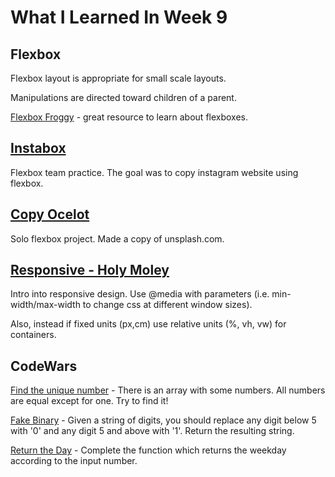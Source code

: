 # What I Learned In Week 9

## Flexbox 
Flexbox layout is appropriate for small scale layouts.

Manipulations are directed toward children of a parent.

[Flexbox Froggy](https://flexboxfroggy.com) - great resource to learn about flexboxes.

## [Instabox](https://github.com/ignitikus/instabox)
Flexbox team practice. The goal was to copy instagram website using flexbox. 

## [Copy Ocelot](https://github.com/ignitikus/copy-ocelot)
Solo flexbox project. Made a copy of unsplash.com. 


## [Responsive - Holy Moley ](https://github.com/ignitikus/holy-moley)
Intro into responsive design. 
Use @media with parameters (i.e. min-width/max-width to change css at different window sizes). 

Also, instead if fixed units (px,cm) use relative units (%, vh, vw) for containers. 

## CodeWars

[Find the unique number](https://www.codewars.com/kata/585d7d5adb20cf33cb000235) - There is an array with some numbers. All numbers are equal except for one. Try to find it!

[Fake Binary](https://www.codewars.com/kata/57eae65a4321032ce000002d) - Given a string of digits, you should replace any digit below 5 with '0' and any digit 5 and above with '1'. Return the resulting string.

[Return the Day](https://www.codewars.com/kata/59dd3ccdded72fc78b000b25) - Complete the function which returns the weekday according to the input number.
